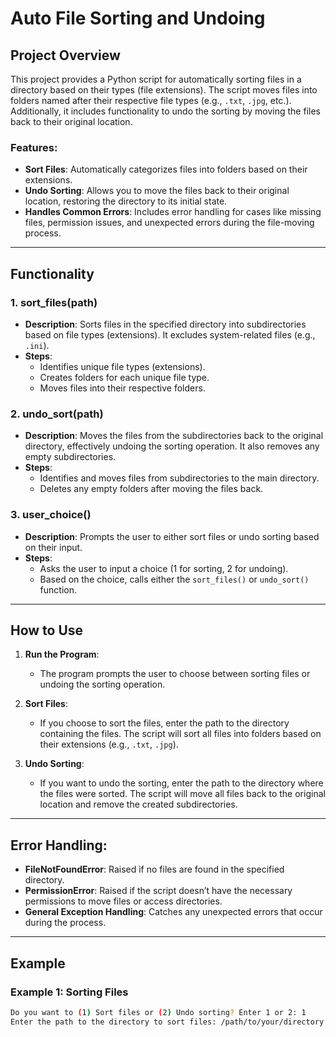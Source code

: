 # Auto File Sorting and Undoing

## Project Overview
This project provides a Python script for automatically sorting files in a directory based on their types (file extensions). The script moves files into folders named after their respective file types (e.g., `.txt`, `.jpg`, etc.). Additionally, it includes functionality to undo the sorting by moving the files back to their original location.

### Features:
- **Sort Files**: Automatically categorizes files into folders based on their extensions.
- **Undo Sorting**: Allows you to move the files back to their original location, restoring the directory to its initial state.
- **Handles Common Errors**: Includes error handling for cases like missing files, permission issues, and unexpected errors during the file-moving process.

---

## Functionality

### 1. **sort_files(path)**
   - **Description**: Sorts files in the specified directory into subdirectories based on file types (extensions). It excludes system-related files (e.g., `.ini`).
   - **Steps**:
     - Identifies unique file types (extensions).
     - Creates folders for each unique file type.
     - Moves files into their respective folders.
   
### 2. **undo_sort(path)**
   - **Description**: Moves the files from the subdirectories back to the original directory, effectively undoing the sorting operation. It also removes any empty subdirectories.
   - **Steps**:
     - Identifies and moves files from subdirectories to the main directory.
     - Deletes any empty folders after moving the files back.

### 3. **user_choice()**
   - **Description**: Prompts the user to either sort files or undo sorting based on their input.
   - **Steps**:
     - Asks the user to input a choice (1 for sorting, 2 for undoing).
     - Based on the choice, calls either the `sort_files()` or `undo_sort()` function.

---

## How to Use

1. **Run the Program**:
   - The program prompts the user to choose between sorting files or undoing the sorting operation.

2. **Sort Files**:
   - If you choose to sort the files, enter the path to the directory containing the files. The script will sort all files into folders based on their extensions (e.g., `.txt`, `.jpg`).

3. **Undo Sorting**:
   - If you want to undo the sorting, enter the path to the directory where the files were sorted. The script will move all files back to the original location and remove the created subdirectories.

---

## Error Handling:
- **FileNotFoundError**: Raised if no files are found in the specified directory.
- **PermissionError**: Raised if the script doesn’t have the necessary permissions to move files or access directories.
- **General Exception Handling**: Catches any unexpected errors that occur during the process.

---

## Example

### Example 1: Sorting Files
```bash
Do you want to (1) Sort files or (2) Undo sorting? Enter 1 or 2: 1
Enter the path to the directory to sort files: /path/to/your/directory
